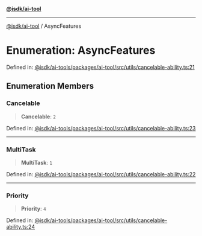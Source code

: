 [**@isdk/ai-tool**](../README.md)

***

[@isdk/ai-tool](../globals.md) / AsyncFeatures

# Enumeration: AsyncFeatures

Defined in: [@isdk/ai-tools/packages/ai-tool/src/utils/cancelable-ability.ts:21](https://github.com/isdk/ai-tool.js/blob/209a87173b5eabb2f81db6ea9a6784f34c24e271/src/utils/cancelable-ability.ts#L21)

## Enumeration Members

### Cancelable

> **Cancelable**: `2`

Defined in: [@isdk/ai-tools/packages/ai-tool/src/utils/cancelable-ability.ts:23](https://github.com/isdk/ai-tool.js/blob/209a87173b5eabb2f81db6ea9a6784f34c24e271/src/utils/cancelable-ability.ts#L23)

***

### MultiTask

> **MultiTask**: `1`

Defined in: [@isdk/ai-tools/packages/ai-tool/src/utils/cancelable-ability.ts:22](https://github.com/isdk/ai-tool.js/blob/209a87173b5eabb2f81db6ea9a6784f34c24e271/src/utils/cancelable-ability.ts#L22)

***

### Priority

> **Priority**: `4`

Defined in: [@isdk/ai-tools/packages/ai-tool/src/utils/cancelable-ability.ts:24](https://github.com/isdk/ai-tool.js/blob/209a87173b5eabb2f81db6ea9a6784f34c24e271/src/utils/cancelable-ability.ts#L24)
